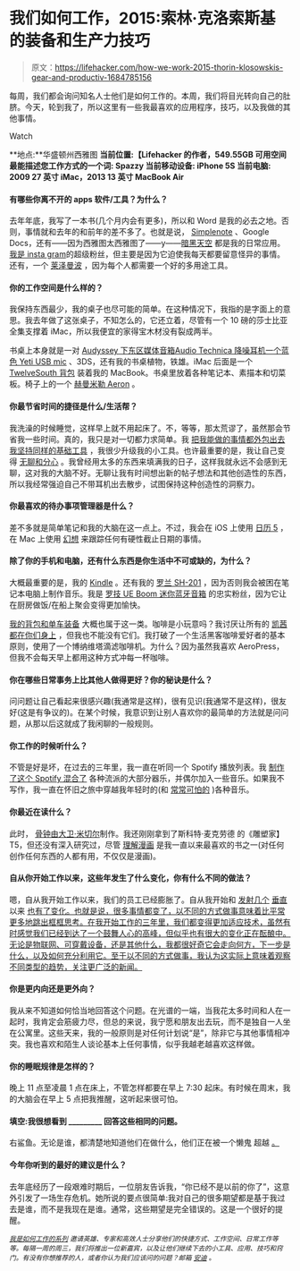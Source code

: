 # 我们如何工作，2015:索林·克洛索斯基的装备和生产力技巧

> 原文：<https://lifehacker.com/how-we-work-2015-thorin-klosowskis-gear-and-productiv-1684785156>

每周，我们都会询问知名人士他们是如何工作的。本周，我们将目光转向自己的肚脐。今天，轮到我了，所以这里有一些我最喜欢的应用程序，技巧，以及我做的其他事情。

Watch

**地点:**华盛顿州西雅图
**当前位置:【Lifehacker 的作者，549.55GB 可用空间
**最能描述您工作方式的一个词:** Spazzy
**当前移动设备:** iPhone 5S
**当前电脑:** 2009 27 英寸 iMac，2013 13 英寸 MacBook Air** 

#### **有哪些你离不开的 apps 软件/工具？为什么？**

去年年底，我写了一本书(几个月内会有更多)，所以和 Word 是我的必去之地。否则，事情就和去年的和前年的差不多了。也就是说， [Simplenote](http://simplenote.com/) 、Google Docs，还有——因为西雅图太西雅图了——y——[暗黑天空](http://darkskyapp.com/) 都是我的日常应用。 [我是 insta gram](http://instagram.com/thorinklosowski/)的超级粉丝，但主要是因为它迫使我每天都要留意怪异的事情。还有，一个 [莱泽曼波](http://www.leatherman.com/10.html) ，因为每个人都需要一个好的多用途工具。

#### 你的工作空间是什么样的？

我保持东西最少，我的桌子也尽可能的简单。在这种情况下，我指的是字面上的意思。我去年做了这张桌子，不知怎么的，它还立着，尽管有一个 10 磅的莎士比亚全集支撑着 iMac，所以我便宜的家得宝木材没有裂成两半。

书桌上本身就是一对 [Audyssey 下东区媒体音箱](http://www.amazon.com/Audyssey-Lower-East-Media-Speaker/dp/B005FLG3OQ/?asc_campaign=InlineText&asc_refurl=https://lifehacker.com/how-we-work-2015-thorin-klosowskis-gear-and-productiv-1684785156&asc_source=&rawdata=[r|https://www.google.com/[t|link[p|1517507606[a|B005FLG3OQ[au|5716493564230329059&tag=kinjalifehackerlink-20)[Audio Technica 降噪耳机](http://www.audio-technica.com/cms/headphones/bbf632b4c1048404/index.html)[一个蓝色 Yeti USB mic](http://bluemic.com/yeti/) 、3DS，还有我的书桌植物，铁雄。iMac 后面是一个 [TwelveSouth 背包](http://twelvesouth.com/products/backpack/) 装着我的 MacBook。书桌里放着各种笔记本、素描本和切菜板。椅子上的一个 [赫曼米勒 Aeron](http://www.hermanmiller.com/products/seating/performance-work-chairs/aeron-chairs.html) 。

#### 你最节省时间的捷径是什么/生活帮？

我洗澡的时候睡觉，这样早上就不用起床了。不，等等，那太荒谬了，虽然那会节省我一些时间。真的，我只是对一切都力求简单。我 [把我能做的事情都外包出去](https://lifehacker.com/how-i-learned-to-like-cooking-by-outsourcing-the-worst-1506962363)[我坚持同样的基础工具](http://lifehacker.com/why-are-there-so-many-productivity-apps-and-how-do-i-pi-511902317) ，我很少升级我的小工具。也许最重要的是，我让自己变得 [无聊和分心](https://lifehacker.com/why-you-need-boredom-distraction-and-procrastination-5927330) 。我曾经用太多的东西来填满我的日子，这样我就永远不会感到无聊，这对我的大脑不好。无聊让我有时间想出新的帖子想法和其他创造性的东西，所以我经常强迫自己不带耳机出去散步，试图保持这种创造性的洞察力。

#### 你最喜欢的待办事项管理器是什么？

差不多就是简单笔记和我的大脑在这一点上。不过，我会在 iOS 上使用 [日历 5](https://itunes.apple.com/us/app/calendars-5-smart-calendar/id697927927?mt=8) ，在 Mac 上使用 [幻想](https://flexibits.com/fantastical) 来跟踪任何有硬性截止日期的事情。

#### 除了你的手机和电脑，还有什么东西是你生活中不可或缺的，为什么？

大概最重要的是，我的 [Kindle](http://www.amazon.com/Kindle-Paperwhite-Ereader/dp/B00AWH595M?asc_campaign=InlineText&asc_refurl=https://lifehacker.com/how-we-work-2015-thorin-klosowskis-gear-and-productiv-1684785156&asc_source=&tag=kinjalifehackerlink-20) 。还有我的 [罗兰 SH-201](http://www.rolandus.com/products/sh-201/) ，因为否则我会被困在笔记本电脑上制作音乐。我是 [罗技 UE Boom 迷你蓝牙音箱](http://www.amazon.com/Ultimate-Wireless-Bluetooth-Speaker-Speakerphone/dp/B00E9YIFQ4?asc_campaign=InlineText&asc_refurl=https://lifehacker.com/how-we-work-2015-thorin-klosowskis-gear-and-productiv-1684785156&asc_source=&tag=kinjalifehackerlink-20) 的忠实粉丝，因为它让在厨房做饭/在船上聚会变得更加愉快。

[我的背包和单车装备](http://lifehacker.com/the-biking-bloggers-go-bag-1623360252) 大概也属于这一类。咖啡是小玩意吗？我讨厌让所有的 [凯茜都在你们身上](https://s-media-cache-ak0.pinimg.com/236x/c6/e2/05/c6e20506d0cda1f75af07c27a9156974.jpg) ，但我也不能没有它们。我打破了一个生活黑客咖啡爱好者的基本原则，使用了一个博纳维塔滴滤咖啡机。为什么？因为虽然我喜欢 AeroPress，但我不会每天早上都用这种方式冲每一杯咖啡。

#### 你在哪些日常事务上比其他人做得更好？你的秘诀是什么？

问问题让自己看起来很感兴趣(我通常是这样)，很有见识(我通常不是这样)，很友好(这是有争议的)。在某个时候，我意识到让别人喜欢你的最简单的方法就是问问题，从那以后这就成了我闲聊的一般规则。

#### 你工作的时候听什么？

不管是好是坏，在过去的三年里，我一直在听同一个 Spotify 播放列表。我 [制作了这个 Spotify 混合了](http://open.spotify.com/user/goodkingthor/playlist/5fLSfBPlZYXvYv4DQHtNGm) 各种流派的大部分器乐，并偶尔加入一些音乐。如果我不写作，我一直在怀旧之旅中穿越我年轻时的(和 [常常可怕的](http://open.spotify.com/user/goodkingthor/playlist/4gP8Cx5CaTh5vWSFy2L4Rk) )各种音乐。

#### 你最近在读什么？

此时， [骨钟由大卫·米切尔](http://www.amazon.com/The-Bone-Clocks-A-Novel/dp/1400065674?asc_campaign=InlineText&asc_refurl=https://lifehacker.com/how-we-work-2015-thorin-klosowskis-gear-and-productiv-1684785156&asc_source=&tag=kinjalifehackerlink-20)制作。我还刚刚拿到了斯科特·麦克劳德 的《雕塑家】T5，但还没有深入研究过，尽管 [理解漫画](http://www.amazon.com/Understanding-Comics-The-Invisible-Art/dp/006097625X/ref=pd_sim_b_1?asc_campaign=InlineText&asc_refurl=https://lifehacker.com/how-we-work-2015-thorin-klosowskis-gear-and-productiv-1684785156&asc_source=&ie=UTF8&refRID=1W8G3WE0CR7E0MRYZ6G3&tag=kinjalifehackerlink-20) 是我一直以来最喜欢的书之一(对任何创作任何东西的人都有用，不仅仅是漫画)。

#### 自从你开始工作以来，这些年发生了什么变化，你有什么不同的做法？

嗯，自从我开始工作以来，我们的员工已经膨胀了。自从我开始和 [发射](http://skillet.lifehacker.com/introducing-skillet-a-lifehacker-blog-about-cooking-an-1683249301)[几个](http://lifehacker.com/introducing-two-new-lifehacker-sub-blogs-workshop-and-1614595800) [垂直](http://twocents.lifehacker.com/introducing-two-cents-a-lifehacker-blog-all-about-pers-1536127128) 以来 [也有了变化。也就是说，很多事情都变了，以不同的方式做事意味着比平常更多地跳出框框思考。在我开始工作的三年里，我们都变得更加适应技术，虽然有时感觉我们已经到达了一个鼓舞人心的高峰，但似乎也有很大的变化正在酝酿中。无论是物联网、可穿戴设备，还是其他什么，我都很好奇它会走向何方，下一步是什么，以及如何充分利用它。至于以不同的方式做事，我认为这实际上意味着观察不同类型的趋势，关注更广泛的新闻。](https://lifehacker.com/it-was-pash-like-cash-5973647)

#### 你是更内向还是更外向？

我从来不知道如何恰当地回答这个问题。在光谱的一端，当我花太多时间和人在一起时，我肯定会筋疲力尽，但总的来说，我宁愿和朋友出去玩，而不是独自一人坐在公寓里。这些天来，我的一般原则是对任何计划说“是”，除非它与其他事情相冲突。我也喜欢和陌生人谈论基本上任何事情，似乎我越老越喜欢这样做。

#### 你的睡眠规律是怎样的？

晚上 11 点至凌晨 1 点在床上，不管怎样都要在早上 7:30 起床。有时候在周末，我的大脑会在早上 5 点把我推醒，这听起来很可怕。

#### 填空:我很想看到 _________ 回答这些相同的问题。

右鲨鱼。无论是谁，都清楚地知道他们在做什么，他们正在被一个懒鬼 超越 [。](http://gawker.com/one-of-katy-perrys-super-bowl-sharks-knew-the-dance-and-1683158127)

#### 今年你听到的最好的建议是什么？

去年底经历了一段艰难时期后，一位朋友告诉我，“你已经不是以前的你了”，这意外引发了一场生存危机。她所说的要点很简单:我对自己的很多期望都是基于我过去是谁，而不是我现在是谁。通常，这些期望是完全错误的。这是一个很好的提醒。

<small></small>*[<small>*我是如何工作的系列*</small>](http://lifehacker.com/how-i-work/) <small>*邀请英雄、专家和高效人士分享他们的快捷方式、工作空间、日常工作等等。每隔一周的周三，我们将推出一位新嘉宾，以及让他们继续下去的小工具、应用、技巧和窍门。有没有你想推荐的人，或者你认为我们应该问的问题？邮箱*</small> [<small>*安迪*</small>](mailto:andy@lifehacker.com) <small>*。*</small>*